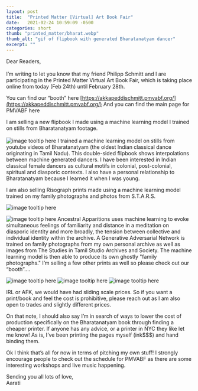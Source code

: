 ```yaml
---
layout: post
title:  "Printed Matter [Virtual] Art Book Fair"
date:   2021-02-24 10:59:09 -0500
categories: short
thumb: "printed_matter/bharat.webp"
thumb_alt: "gif of flipbook with generated Bharatanatyam dancer"
excerpt: ""
---
```

Dear Readers,<br><br>
I’m writing to let you know that my friend Philipp Schmitt and I are participating in the Printed Matter Virtual Art Book Fair, which is taking place online from today (Feb 24th) until February 28th.

You can find our “booth” here [https://akkapeddischmitt.pmvabf.org/](https://akkapeddischmitt.pmvabf.org/)
And you can find the main page for PMVABF here

I am selling a new flipbook I made using a machine learning model I trained on stills from Bharatanatyam footage.<br><br>
![image tooltip here](/fieldnotes/assets/images/printed_matter/bharat.webp)
<span>I trained a machine learning model on stills from youtube videos of Bharatanatyam (the oldest Indian classical dance originating in Tamil Nadu). This double-sided flipbook shows interpolations between machine generated dancers. I have been interested in Indian classical female dancers as cultural motifs in colonial, post-colonial, spiritual and diasporic contexts. I also have a personal relationship to Bharatanatyam because I learned it when I was young.
</span>

I am also selling Risograph prints made using a machine learning model trained on my family photographs and photos from S.T.A.R.S.

![image tooltip here](/fieldnotes/assets/images/printed_matter/print1.webp)

![image tooltip here](/fieldnotes/assets/images/printed_matter/print2.webp)
<span>Ancestral Apparitions uses machine learning to evoke simultaneous feelings of familiarity and distance in a meditation on diasporic identity and more broadly, the tension between collective and individual identity within the archive. A Generative Adversarial Network is trained on family photographs from my own personal archive as well as images from The Studies in Tamil Studio Archives and Society. The machine learning model is then able to produce its own ghostly "family photographs."
</span>
I’m selling a few other prints as well so please check out our “booth”….

![image tooltip here](/fieldnotes/assets/images/printed_matter/print3.webp)
![image tooltip here](/fieldnotes/assets/images/printed_matter/print4.webp)
![image tooltip here](/fieldnotes/assets/images/printed_matter/print5.webp)

IRL or AFK, we would have had sliding scale prices. So if you want a print/book and feel the cost is prohibitive, please reach out as I am also open to trades and slightly different prices.

On that note, I should also say I’m in search of ways to lower the cost of production specifically on the Bharatanatyam book through finding a cheaper printer. If anyone has any advice, or a printer in NYC they like let me know! As is, I’ve been printing the pages myself (ink$$$) and hand binding them.

Ok I think that’s all for now in terms of pitching my own stuff! I strongly encourage people to check out the schedule for PMVABF as there are some interesting workshops and live music happening.

Sending you all lots of love,<br>
Aarati